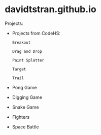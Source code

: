 # davidtstran.github.io

Projects: 

  - Projects from CodeHS:
  
        Breakout
        
        Drag and Drop
        
        Paint Splatter
        
        Target
        
        Trail
        
  - Pong Game
  
  - Digging Game
  
  - Snake Game
  
  - Fighters

  - Space Battle
